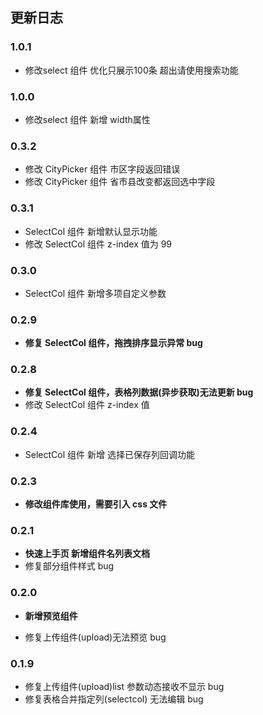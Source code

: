 <!--
 * @Description: 更新日志文档
 * @Author: panrui
 * @Date: 2021-06-09 16:13:12
 * @LastEditTime: 2021-07-26 17:16:35
 * @LastEditors: panrui
 * 不忘初心,不负梦想
-->

## 更新日志

### 1.0.1
- 修改select 组件 优化只展示100条 超出请使用搜索功能
### 1.0.0
- 修改select 组件 新增 width属性

### 0.3.2

- 修改 CityPicker 组件 市区字段返回错误
- 修改 CityPicker 组件 省市县改变都返回选中字段

### 0.3.1

- SelectCol 组件 新增默认显示功能
- 修改 SelectCol 组件 z-index 值为 99

### 0.3.0

- SelectCol 组件 新增多项自定义参数

### 0.2.9

- **修复 SelectCol 组件，拖拽排序显示异常 bug**

### 0.2.8

- **修复 SelectCol 组件，表格列数据(异步获取)无法更新 bug**
- 修改 SelectCol 组件 z-index 值

### 0.2.4

- SelectCol 组件 新增 选择已保存列回调功能

### 0.2.3

- **修改组件库使用，需要引入 css 文件**

### 0.2.1

- **快速上手页 新增组件名列表文档**
- 修复部分组件样式 bug

### 0.2.0

- **新增预览组件**

- 修复上传组件(upload)无法预览 bug

### 0.1.9

- 修复上传组件(upload)list 参数动态接收不显示 bug
- 修复表格合并指定列(selectcol) 无法编辑 bug
